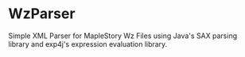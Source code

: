 WzParser
========

Simple XML Parser for MapleStory Wz Files using Java's SAX parsing library and exp4j's expression evaluation library.

